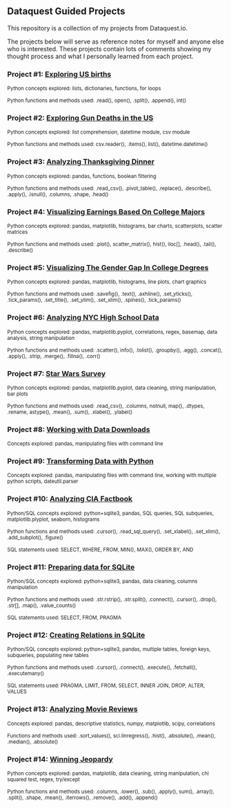## Dataquest Guided Projects

This repository is a collection of my projects from Dataquest.io. 

The projects below will serve as reference notes for myself and anyone else who is interested. These projects contain lots of comments showing my thought process and what I personally learned from each project.

### Project #1: [Exploring US births](https://github.com/sengkchu/Dataquest-Guided-Projects/blob/master/Guided%20Project_%20Explore%20U.S.%20Births/Guided%20Project_%20Explore%20U.S.%20Births.ipynb)
<sub>Python concepts explored: lists, dictionaries, functions, for loops</sub>

<sup>Python functions and methods used: .read(), open(), .split(), .append(), int()</sup>

### Project #2: [Exploring Gun Deaths in the US](https://github.com/sengkchu/Dataquest-Guided-Projects/blob/master/Guided%20Project_%20Exploring%20Gun%20Deaths%20in%20the%20US/Guided%20Project_%20Exploring%20Gun%20Deaths%20in%20the%20US.ipynb)
<sub>Python concepts explored: list comprehension, datetime module, csv module</sub>

<sup>Python functions and methods used: csv.reader(), .items(), list(), datetime.datetime()</sup>

### Project #3: [Analyzing Thanksgiving Dinner](https://github.com/sengkchu/Dataquest-Guided-Projects/blob/master/Guided%20Project_%20Analyzing%20Thanksgiving%20Dinner/Guided%20Project_%20Analyzing%20Thanksgiving%20Dinner.ipynb)
<sub>Python concepts explored: pandas, functions, boolean filtering</sub>

<sup>Python functions and methods used: .read_csv(), .pivot_table(), .replace(), .describe(), .apply(), .isnull(), .columns, .shape, .head()</sup>

### Project #4: [Visualizing Earnings Based On College Majors](https://github.com/sengkchu/Dataquest-Guided-Projects/blob/master/Guided%20Project_%20Visualizing%20Earnings%20Based%20On%20College%20Majors/Guided%20Project_%20Visualizing%20Earnings%20Based%20On%20College%20Majors.ipynb)
<sub>Python concepts explored: pandas, matplotlib, histograms, bar charts, scatterplots, scatter matrices</sub>

<sup>Python functions and methods used: .plot(), scatter_matrix(), hist(), iloc[], .head(), .tail(), .describe()</sup>


### Project #5: [Visualizing The Gender Gap In College Degrees](https://github.com/sengkchu/Dataquest-Guided-Projects/blob/master/Guided%20Project_%20Visualizing%20The%20Gender%20Gap%20In%20College%20Degrees/Guided%20Project_%20Visualizing%20The%20Gender%20Gap%20In%20College%20Degrees.ipynb)
<sub>Python concepts explored: pandas, matplotlib, histograms, line plots, chart graphics</sub>

<sup>Python functions and methods used: .savefig(), .text(), .axhline(), .set_yticks(), .tick_params(), .set_title(), .set_ylim(), .set_xlim(), .spines(), .tick_params()</sup>


### Project #6: [Analyzing NYC High School Data](https://github.com/sengkchu/Dataquest-Guided-Projects/blob/master/Guided%20Project_%20Analyzing%20NYC%20High%20School%20Data/Guided%20Project_%20Analyzing%20NYC%20High%20School%20Data.ipynb)
<sub>Python concepts explored: pandas, matplotlib.pyplot, correlations, regex, basemap, data analysis, string manipulation</sub>

<sup>Python functions and methods used: .scatter(), info(), .tolist(), .groupby(), .agg(), .concat(), .apply(), .strip, .merge(), .fillna(), .corr()</sup>


### Project #7: [Star Wars Survey](https://github.com/sengkchu/Dataquest-Guided-Projects/blob/master/Guided%20Project_%20Star%20Wars%20Survey/Guided%20Project_%20Star%20Wars%20Survey.ipynb)
<sub>Python concepts explored: pandas, matplotlib.pyplot, data cleaning, string manipulation, bar plots</sub>

<sup>Python functions and methods used: .read_csv(), .columns, notnull, map(), .dtypes, .rename, astype(), .mean(), .sum(), .xlabel(), .ylabel()</sup>

### Project #8: [Working with Data Downloads](https://github.com/sengkchu/Dataquest-Guided-Projects/tree/master/Guided%20Project_%20Working%20with%20Data%20Downloads)
<sub>Concepts explored: pandas, manipulating files with command line</sub>

### Project #9: [Transforming Data with Python](https://github.com/sengkchu/Dataquest-Guided-Projects/tree/master/Guided%20Project_%20Transforming%20data%20with%20Python)
<sub>Concepts explored: pandas, manipulating files with command line, working with multiple python scripts, dateutil.parser</sub>


### Project #10: [Analyzing CIA Factbook](https://github.com/sengkchu/Dataquest-Guided-Projects/blob/master/Guided%20Project_%20Analyzing%20CIA%20Factbook%20Data%20Using%20SQLite%20and%20Python/Guided%20Project_%20Analyzing%20CIA%20Factbook%20Data%20Using%20SQLite%20and%20Python.ipynb)
<sub>Python/SQL concepts explored: python+sqlite3, pandas, SQL queries, SQL subqueries, matplotlib.plyplot, seaborn, histograms</sub>

<sub>Python functions and methods used: .cursor(), .read_sql_query(), .set_xlabel(), .set_xlim(), .add_subplot(), .figure()</sub>

<sub>SQL statements used: SELECT, WHERE, FROM, MIN(), MAX(), ORDER BY, AND</sub>


### Project #11: [Preparing data for SQLite](https://github.com/sengkchu/Dataquest-Guided-Projects/blob/master/Guided%20Project_%20Preparing%20data%20for%20SQLite/Guided%20Project_%20Preparing%20data%20for%20SQLite.ipynb)
<sub>Python/SQL concepts explored: python+sqlite3, pandas, data cleaning, columns manipulation</sub>

<sub>Python functions and methods used: .str.rstrip(), .str.split(), .connect(), .cursor(), .drop(), .str[], .map(), .value_counts()</sub>

<sub>SQL statements used: SELECT, FROM, PRAGMA</sub>


### Project #12: [Creating Relations in SQLite](https://github.com/sengkchu/Dataquest-Guided-Projects/blob/master/Guided%20Project_%20Creating%20relations%20in%20SQLite/Guided%20Project_%20Creating%20relations%20in%20SQLite.ipynb)
<sub>Python/SQL concepts explored: python+sqlite3, pandas, multiple tables, foreign keys, subqueries, populating new tables</sub>

<sub>Python functions and methods used: .cursor(), .connect(), .execute(), .fetchall(), .executemany()</sub>

<sub>SQL statements used: PRAGMA, LIMIT, FROM, SELECT, INNER JOIN, DROP, ALTER, VALUES</sub>


### Project #13: [Analyzing Movie Reviews](https://github.com/sengkchu/Dataquest-Guided-Projects/blob/master/Guided%20Project_%20Analyzing%20Movie%20Reviews/Guided%20Project_%20Analyzing%20Movie%20Reviews.ipynb)
<sub>Concepts explored: pandas, descriptive statistics, numpy, matplotlib, scipy, correlations</sub>

<sup>Functions and methods used: .sort_values(), sci.linregress(), .hist(), .absolute(), .mean(), .median(), .absolute()</sup>


### Project #14: [Winning Jeopardy](https://github.com/sengkchu/Dataquest-Guided-Projects/blob/master/Guided%20Project_%20Winning%20Jeopardy/Guided%20Project_%20Winning%20Jeopardy.ipynb)
<sub>Python concepts explored: pandas, matplotlib, data cleaning, string manipulation, chi squared test, regex, try/except</sup>

<sup>Python functions and methods used: .columns, .lower(), .sub(), .apply(), sum(), .array(), .split(), .shape, .mean(), .iterrows(), .remove(), .add(), .append()</sup>


